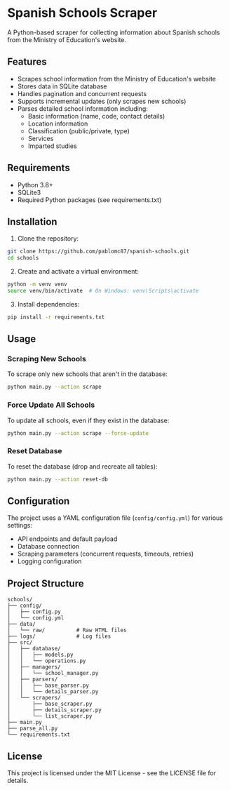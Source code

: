 # Spanish Schools Scraper

A Python-based scraper for collecting information about Spanish schools from the Ministry of Education's website.

## Features

- Scrapes school information from the Ministry of Education's website
- Stores data in SQLite database
- Handles pagination and concurrent requests
- Supports incremental updates (only scrapes new schools)
- Parses detailed school information including:
  - Basic information (name, code, contact details)
  - Location information
  - Classification (public/private, type)
  - Services
  - Imparted studies

## Requirements

- Python 3.8+
- SQLite3
- Required Python packages (see requirements.txt)

## Installation

1. Clone the repository:
```bash
git clone https://github.com/pablomc87/spanish-schools.git
cd schools
```

2. Create and activate a virtual environment:
```bash
python -m venv venv
source venv/bin/activate  # On Windows: venv\Scripts\activate
```

3. Install dependencies:
```bash
pip install -r requirements.txt
```

## Usage

### Scraping New Schools

To scrape only new schools that aren't in the database:
```bash
python main.py --action scrape
```

### Force Update All Schools

To update all schools, even if they exist in the database:
```bash
python main.py --action scrape --force-update
```

### Reset Database

To reset the database (drop and recreate all tables):
```bash
python main.py --action reset-db
```

## Configuration

The project uses a YAML configuration file (`config/config.yml`) for various settings:
- API endpoints and default payload
- Database connection
- Scraping parameters (concurrent requests, timeouts, retries)
- Logging configuration

## Project Structure

```
schools/
├── config/
│   ├── config.py
│   └── config.yml
├── data/
│   └── raw/          # Raw HTML files
├── logs/             # Log files
├── src/
│   ├── database/
│   │   ├── models.py
│   │   └── operations.py
│   ├── managers/
│   │   └── school_manager.py
│   ├── parsers/
│   │   ├── base_parser.py
│   │   └── details_parser.py
│   └── scrapers/
│       ├── base_scraper.py
│       ├── details_scraper.py
│       └── list_scraper.py
├── main.py
├── parse_all.py
└── requirements.txt
```

## License

This project is licensed under the MIT License - see the LICENSE file for details.
